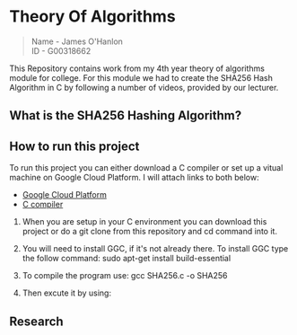 Theory Of Algorithms
===
<blockquote>
<p> 
   Name - James O'Hanlon
   <br>
   ID - G00318662
</blockquote>

This Repository contains work from my 4th year theory of algorithms module for college. For this module we had to create the SHA256 Hash Algorithm in C by following a number of videos, provided by our lecturer. 



What is the SHA256 Hashing Algorithm?
---




How to run this project
---
To run this project you can either download a C compiler or set up a vitual machine on Google Cloud Platform. I will attach links to both below: 
<ul><li><a href="https://cloud.google.com/compute/docs/quickstart-linux/" rel="nofollow">Google Cloud Platform</a></li>
<li><a href="www.mingw.org/" rel="nofollow">C compiler</a></li></ul>

1. When you are setup in your C environment you can download this project or do a git clone from this repository and cd command into it.

2. You will need to install GGC, if it's not already there. To install GGC type the follow command: sudo apt-get install build-essential

3. To compile the program use: gcc SHA256.c -o SHA256

4. Then excute it by using: 



Research
---
